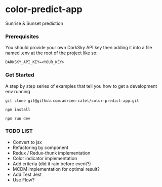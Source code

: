 # color-predict-app

Sunrise & Sunset prediction

### Prerequisites

You should provide your own DarkSky API key then adding it into
a file named .env at the root of the project like so:

```
DARKSKY_API_KEY=<YOUR_KEY>
```

### Get Started

A step by step series of examples that tell you how to get a development env running

```
git clone git@github.com:adrien-catel/color-predict-app.git
```

```
npm install
```

```
npm run dev
```

### TODO LIST

- Convert to jsx
- Refactoring by component
- Redux / Redux-thunk implementation
- Color indicator implementation
- Add criteria (did it rain before event?)
- MCDM implementation for optimal result?
- Add Test Jest
- Use Flow?